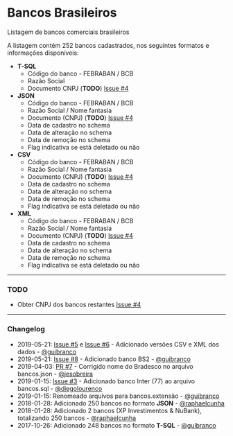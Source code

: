 # Bancos Brasileiros
Listagem de bancos comerciais brasileiros

A listagem contém 252 bancos cadastrados, nos seguintes formatos e informações disponíveis:

 - **T-SQL**
    - Código do banco - FEBRABAN / BCB
    - Razão Social
    - Documento CNPJ (**TODO**) [Issue #4](https://github.com/guibranco/BancosBrasileiros/issues/4)
 - **JSON**
    - Código do banco - FEBRABAN / BCB
    - Razão Social / Nome fantasia
    - Documento (CNPJ) (**TODO**) [Issue #4](https://github.com/guibranco/BancosBrasileiros/issues/4)
    - Data de cadastro no schema
    - Data de alteração no schema
    - Data de remoção no schema
    - Flag indicativa se está deletado ou não
- **CSV**
    - Código do banco - FEBRABAN / BCB
    - Razão Social / Nome fantasia
    - Documento (CNPJ) (**TODO**) [Issue #4](https://github.com/guibranco/BancosBrasileiros/issues/4)
    - Data de cadastro no schema
    - Data de alteração no schema
    - Data de remoção no schema
    - Flag indicativa se está deletado ou não
- **XML**
    - Código do banco - FEBRABAN / BCB
    - Razão Social / Nome fantasia
    - Documento (CNPJ) (**TODO**) [Issue #4](https://github.com/guibranco/BancosBrasileiros/issues/4)
    - Data de cadastro no schema
    - Data de alteração no schema
    - Data de remoção no schema
    - Flag indicativa se está deletado ou não
---

### TODO

- Obter CNPJ dos bancos restantes [Issue #4](https://github.com/guibranco/BancosBrasileiros/issues/4)

---
### Changelog

- 2019-05-21: [Issue #5](https://github.com/guibranco/BancosBrasileiros/issues/5) e [Issue #6](https://github.com/guibranco/BancosBrasileiros/issues/6) - Adicionado versões CSV e XML dos dados - [@guibranco](https://github.com/guibranco)
- 2019-05-21: [Issue #8](https://github.com/guibranco/BancosBrasileiros/issues/8) - Adicionado banco BS2 - [@guibranco](https://github.com/guibranco)
- 2019-04-03: [PR #7](https://github.com/guibranco/BancosBrasileiros/pull/7) - Corrigido nome do Bradesco no arquivo bancos.json - [@jesobreira](https://github.com/jesobreira)
- 2019-01-15: [Issue #3](https://github.com/guibranco/BancosBrasileiros/issues/3) - Adicionado banco Inter (77) ao arquivo bancos.sql - [@diegolourenco](https://github.com/DiegoLourenco)
- 2019-01-15: Renomeado arquivos para bancos.extensão - [@guibranco](https://github.com/guibranco)
- 2018-01-28: Adicionado 250 bancos no formato **JSON** - [@raphaelcunha](https://github.com/raphaelcunha)
- 2018-01-28: Adicionado 2 bancos (XP Investimentos & NuBank), totalizando 250 bancos - [@raphaelcunha](https://github.com/raphaelcunha)
- 2017-10-26: Adicionado 248 bancos no formato **T-SQL** - [@guibranco](https://github.com/guibranco)
